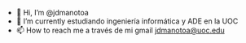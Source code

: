 - 👋 Hi, I’m @jdmanotoa
- 🌱 I’m currently estudiando  ingeniería informática y ADE en la UOC
- 📫 How to reach me  a través de mi gmail jdmanotoa@uoc.edu

<!---
jdmanotoa/jdmanotoa is a ✨ special ✨ repository because its `README.md` (this file) appears on your GitHub profile.
You can click the Preview link to take a look at your changes.
--->
